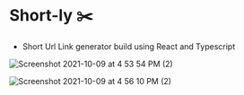 # Short-ly ✂️
- Short Url Link generator build using React and Typescript

![Screenshot 2021-10-09 at 4 53 54 PM (2)](https://user-images.githubusercontent.com/47267731/136656086-0b50ab31-b7e4-4279-a93e-94b35185d43f.png)

![Screenshot 2021-10-09 at 4 56 10 PM (2)](https://user-images.githubusercontent.com/47267731/136656137-939723b3-2dea-44f1-9d31-74f1084a98ce.png)
